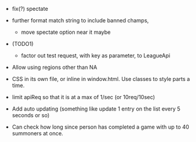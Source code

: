 * fix(?) spectate
* further format match string to include banned champs,
	* move spectate option near it maybe

* (TODO1)
	* factor out test request, with key as parameter, to LeagueApi
* Allow using regions other than NA

* CSS in its own file, or inline in window.html. Use classes to style parts a time.

* limit apiReq so that it is at a max of 1/sec (or 10req/10sec)
* Add auto updating (something like update 1 entry on the list every 5 seconds or so)
* Can check how long since person has completed a game with up to 40 summoners at once.